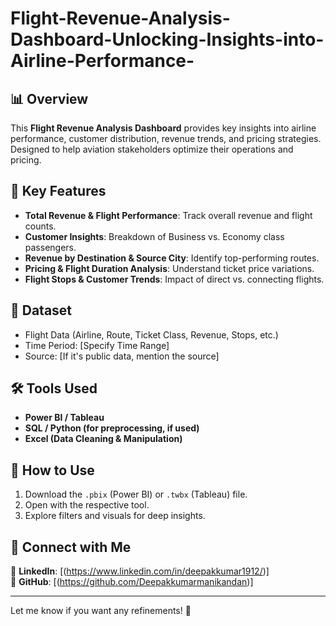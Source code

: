 # Flight-Revenue-Analysis-Dashboard-Unlocking-Insights-into-Airline-Performance-
## 📊 Overview  
This **Flight Revenue Analysis Dashboard** provides key insights into airline performance, customer distribution, revenue trends, and pricing strategies. Designed to help aviation stakeholders optimize their operations and pricing.

## 🔹 Key Features  
- **Total Revenue & Flight Performance**: Track overall revenue and flight counts.  
- **Customer Insights**: Breakdown of Business vs. Economy class passengers.  
- **Revenue by Destination & Source City**: Identify top-performing routes.  
- **Pricing & Flight Duration Analysis**: Understand ticket price variations.  
- **Flight Stops & Customer Trends**: Impact of direct vs. connecting flights.  

## 📂 Dataset  
- Flight Data (Airline, Route, Ticket Class, Revenue, Stops, etc.)  
- Time Period: [Specify Time Range]  
- Source: [If it's public data, mention the source]  

## 🛠️ Tools Used  
- **Power BI / Tableau**  
- **SQL / Python (for preprocessing, if used)**  
- **Excel (Data Cleaning & Manipulation)**  

## 🚀 How to Use  
1. Download the `.pbix` (Power BI) or `.twbx` (Tableau) file.  
2. Open with the respective tool.  
3. Explore filters and visuals for deep insights.  


## 🤝 Connect with Me  
📌 **LinkedIn**: [(https://www.linkedin.com/in/deepakkumar1912/)]  
📌 **GitHub**: [(https://github.com/Deepakkumarmanikandan)]  

---

Let me know if you want any refinements! 🚀
